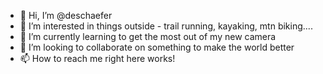 - 👋 Hi, I’m @deschaefer
- 👀 I’m interested in things outside - trail running, kayaking, mtn biking....
- 🌱 I’m currently learning to get the most out of my new camera
- 💞️ I’m looking to collaborate on something to make the world better
- 📫 How to reach me right here works!

<!---
deschaefer/deschaefer is a ✨ special ✨ repository because its `README.md` (this file) appears on your GitHub profile.
You can click the Preview link to take a look at your changes..
--->
